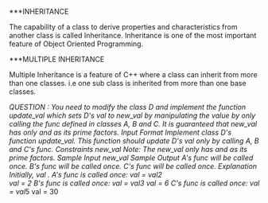 ***INHERITANCE

The capability of a class to derive properties and characteristics from another class is called Inheritance. Inheritance is one of the most important feature of Object Oriented Programming.

***MULTIPLE INHERITANCE

Multiple Inheritance is a feature of C++ where a class can inherit from more than one classes. i.e one sub class is inherited from more than one base classes.



***QUESTION :
You need to modify the class D and implement the function update_val which sets D's val to new_val by manipulating the value by only calling the func defined in classes A, B and C.
It is guaranteed that new_val has only  and  as its prime factors.
Input Format
Implement class D's function update_val. This function should update D's val only by calling A, B and C's func.
Constraints
 new_val 
Note: The new_val only has  and  as its prime factors.
Sample Input
new_val 
Sample Output
A's func will be called once.
B's func will be called once.
C's func will be called once.
Explanation
Initially, val .
A's func is called once:
val = val*2  
val = 2
B's func is called once:
val = val*3
val = 6
C's func is called once:
val = val*5
val = 30
